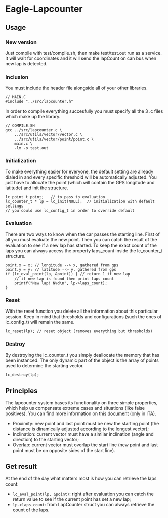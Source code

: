 # Eagle-Lapcounter

## Usage

### New version
Just compile with test/compile.sh, then make test/test.out run as a service. It will wait for coordinates and it will send the lapCount on can bus when new lap is detected.

### Inclusion
You must include the header file alongside all of your other libraries.
```
// MAIN.C
#include "../src/lapcounter.h"
```
In order to compile everything succesfully you must specify all the 3 .c files which make up the library.
```
// COMPILE.SH
gcc ../src/lapcounter.c \
    ../src/utils/vector/vector.c \
    ../src/utils/vector/point/point.c \
    main.c \
    -lm -o test.out
```

### Initialization
To make everything easier for everyone, the default setting are already dialed in and every specific threshold will be automatically adjusted. You just have to allocate the point (which will contain the GPS longitude and latitude) and init the structure.
```
lc_point_t point;   // to pass to evaluation
lc_counter_t * lp = lc_init(NULL);  // initialization with default settings
// you could use lc_config_t in order to override default
```

### Evaluation
There are two ways to know when the car passes the starting line. First of all you must evaluate the new point. Then you can catch the result of the evaluation to see if a new lap has started. To keep the exact count of the laps you can always access the property laps_count inside the lc_counter_t structure.
```
point.x = x; // longitude --> x, gathered from gps
point.y = y; // latitude --> y, gathered from gps
if (lc_eval_point(lp, &point)) { // return 1 if new lap
    // if new lap is found then print laps count
    printf("New lap! N%d\n", lp->laps_count);
}
```

### Reset
With the reset function you delete all the information about this particular session. Keep in mind that thresholds and configurations (such the ones of lc_config_t) will remain the same.
```
lc_reset(lp); // reset object (removes everything but thresholds)
```

### Destroy
By destroying the lc_counter_t you simply deallocate the memory that has been instanced. The only dynamic part of the object is the array of points used to determine the starting vector.
```
lc_destroy(lp);
```

## Principles
The lapcounter system bases its functionality on three simple properties, which help us compensate extreme cases and situations (like false positives). You can find more information on this [document](https://drive.google.com/file/d/1-MapkUXzzrGH4DVZvX76lGLyhz5Tq8yk/view?usp=sharing) (only in ITA).
- Proximity: new point and last point must be new the starting point (the distance is dinamically adjusted according to the longest vector);
- Inclination: current vector must have a similar inclination (angle and direction) to the starting vector;
- Overlap: current vector must overlap the start line (new point and last point must be on opposite sides of the start line).

## Get result
At the end of the day what matters most is how you can retrieve the laps count:
- `lc_eval_point(lp, &point)`: right after evaluation you can catch the return value to see if the current point has set a new lap;
- `lp->laps_count`: from LapCounter struct you can always retrieve the count of the laps.
